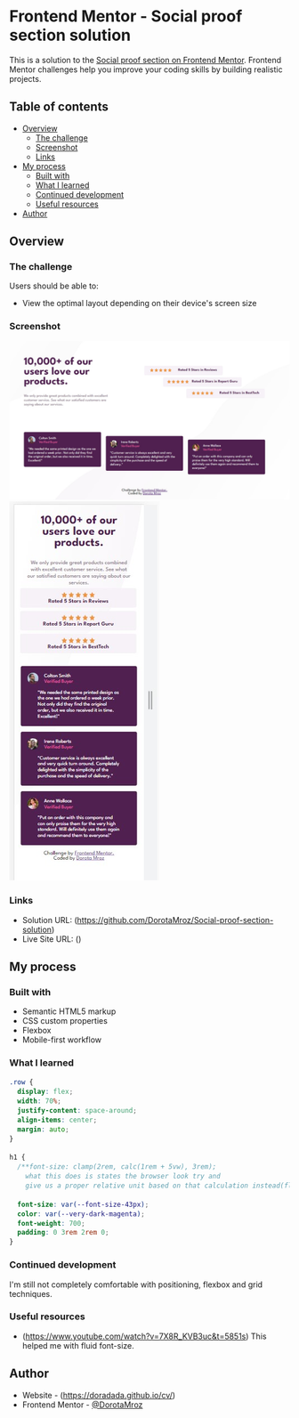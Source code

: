 # Frontend Mentor - Social proof section solution

This is a solution to the [Social proof section on Frontend Mentor](https://www.frontendmentor.io/challenges/social-proof-section-6e0qTv_bA). Frontend Mentor challenges help you improve your coding skills by building realistic projects.

## Table of contents

- [Overview](#overview)
  - [The challenge](#the-challenge)
  - [Screenshot](#screenshot)
  - [Links](#links)
- [My process](#my-process)
  - [Built with](#built-with)
  - [What I learned](#what-i-learned)
  - [Continued development](#continued-development)
  - [Useful resources](#useful-resources)
- [Author](#author)

## Overview

### The challenge

Users should be able to:

- View the optimal layout depending on their device's screen size

### Screenshot

![](images/screenshotDesktop.jpg)
![](images/screenshotMobile.jpg)

### Links

- Solution URL: (https://github.com/DorotaMroz/Social-proof-section-solution)
- Live Site URL: ()

## My process

### Built with

- Semantic HTML5 markup
- CSS custom properties
- Flexbox
- Mobile-first workflow

### What I learned

```css
.row {
  display: flex;
  width: 70%;
  justify-content: space-around;
  align-items: center;
  margin: auto;
}

h1 {
  /**font-size: clamp(2rem, calc(1rem + 5vw), 3rem);
    what this does is states the browser look try and 
    give us a proper relative unit based on that calculation instead(fluid font-size)**/

  font-size: var(--font-size-43px);
  color: var(--very-dark-magenta);
  font-weight: 700;
  padding: 0 3rem 2rem 0;
}
```

### Continued development

I'm still not completely comfortable with positioning, flexbox and grid techniques.

### Useful resources

- (https://www.youtube.com/watch?v=7X8R_KVB3uc&t=5851s)
  This helped me with fluid font-size.

## Author

- Website - (https://doradada.github.io/cv/)
- Frontend Mentor - [@DorotaMroz](https://www.frontendmentor.io/profile/DorotaMroz)
